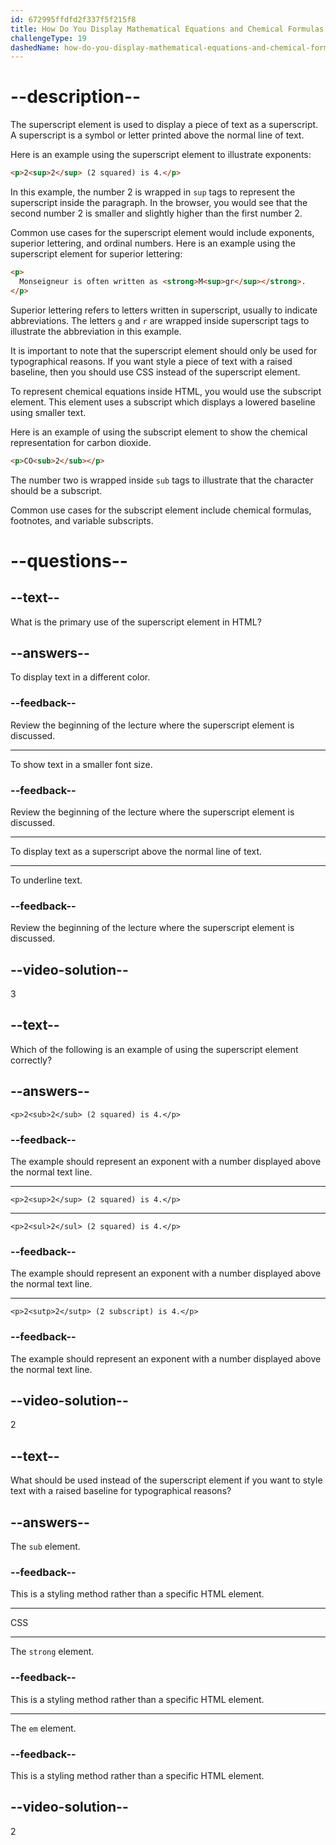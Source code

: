 ```yaml
---
id: 672995ffdfd2f337f5f215f8
title: How Do You Display Mathematical Equations and Chemical Formulas in HTML?
challengeType: 19
dashedName: how-do-you-display-mathematical-equations-and-chemical-formulas-in-html
---
```


# --description--

The superscript element is used to display a piece of text as a superscript. A superscript is a symbol or letter printed above the normal line of text.

Here is an example using the superscript element to illustrate exponents:

```html
<p>2<sup>2</sup> (2 squared) is 4.</p>
```

In this example, the number 2 is wrapped in `sup` tags to represent the superscript inside the paragraph. In the browser, you would see that the second number 2 is smaller and slightly higher than the first number 2.

Common use cases for the superscript element would include exponents, superior lettering, and ordinal numbers. Here is an example using the superscript element for superior lettering:

```html
<p>
  Monseigneur is often written as <strong>M<sup>gr</sup></strong>.
</p>
```

Superior lettering refers to letters written in superscript, usually to indicate abbreviations. The letters `g` and `r` are wrapped inside superscript tags to illustrate the abbreviation in this example.

It is important to note that the superscript element should only be used for typographical reasons. If you want style a piece of text with a raised baseline, then you should use CSS instead of the superscript element.

To represent chemical equations inside HTML, you would use the subscript element. This element uses a subscript which displays a lowered baseline using smaller text.

Here is an example of using the subscript element to show the chemical representation for carbon dioxide.

```html
<p>CO<sub>2</sub></p>
```

The number two is wrapped inside `sub` tags to illustrate that the character should be a subscript.

Common use cases for the subscript element include chemical formulas, footnotes, and variable subscripts.

# --questions--

## --text--

What is the primary use of the superscript element in HTML?

## --answers--

To display text in a different color.

### --feedback--

Review the beginning of the lecture where the superscript element is discussed.

---

To show text in a smaller font size.

### --feedback--

Review the beginning of the lecture where the superscript element is discussed.

---

To display text as a superscript above the normal line of text.

---

To underline text.

### --feedback--

Review the beginning of the lecture where the superscript element is discussed.

## --video-solution--

3

## --text--

Which of the following is an example of using the superscript element correctly?

## --answers--

`<p>2<sub>2</sub> (2 squared) is 4.</p>`

### --feedback--

The example should represent an exponent with a number displayed above the normal text line.

---

`<p>2<sup>2</sup> (2 squared) is 4.</p>`

---

`<p>2<sul>2</sul> (2 squared) is 4.</p>`

### --feedback--

The example should represent an exponent with a number displayed above the normal text line.

---

`<p>2<sutp>2</sutp> (2 subscript) is 4.</p>`

### --feedback--

The example should represent an exponent with a number displayed above the normal text line.

## --video-solution--

2

## --text--

What should be used instead of the superscript element if you want to style text with a raised baseline for typographical reasons?

## --answers--

The `sub` element.

### --feedback--

This is a styling method rather than a specific HTML element.

---

CSS

---

The `strong` element.

### --feedback--

This is a styling method rather than a specific HTML element.

---

The `em` element.

### --feedback--

This is a styling method rather than a specific HTML element.

## --video-solution--

2
